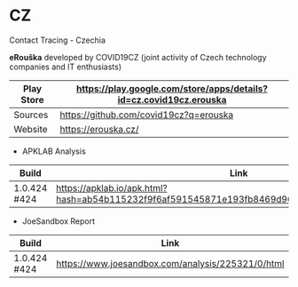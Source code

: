 # CZ
Contact Tracing - Czechia

**eRouška** developed by COVID19CZ (joint activity of Czech technology companies and IT enthusiasts)

Play Store | https://play.google.com/store/apps/details?id=cz.covid19cz.erouska
-----------|-------------------------------------------------------------------
Sources | https://github.com/covid19cz?q=erouska
Website | https://erouska.cz/

- APKLAB Analysis

Build | Link
------|-----
1.0.424 #424 | https://apklab.io/apk.html?hash=ab54b115232f9f6af591545871e193fb8469d96524f5fbdf537255aed0f8f3a4

- JoeSandbox Report

Build | Link
------|-----
1.0.424 #424 | https://www.joesandbox.com/analysis/225321/0/html 
